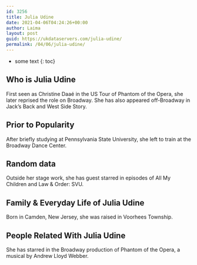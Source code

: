```yaml
---
id: 3256
title: Julia Udine
date: 2021-04-06T04:24:26+00:00
author: Laima
layout: post
guid: https://ukdataservers.com/julia-udine/
permalink: /04/06/julia-udine/
---
```


* some text
{: toc}


## Who is Julia Udine
                  
                  
                  
First seen as Christine Daaé in the US Tour of Phantom of the Opera, she later reprised the role on Broadway. She has also appeared off-Broadway in Jack&#8217;s Back and West Side Story.
                  
              
            
              
            
                
                
                
## Prior to Popularity
                  
                  
                  
After briefly studying at Pennsylvania State University, she left to train at the Broadway Dance Center.
                  
              
            
              
            
                
                
                
## Random data
                  
                  
                  
Outside her stage work, she has guest starred in episodes of All My Children and Law & Order: SVU.
                  
              
            
              
            
                
                
                
## Family & Everyday Life of Julia Udine
                  
                  
                  
Born in Camden, New Jersey, she was raised in Voorhees Township.
                  
              
            
              
            
                
                
                
## People Related With Julia Udine
                  
                  
                  
She has starred in the Broadway production of Phantom of the Opera, a musical by Andrew Lloyd Webber.
                  
              
            
              
            
                
              
            
              
              
            
            
              
            
          
          
          